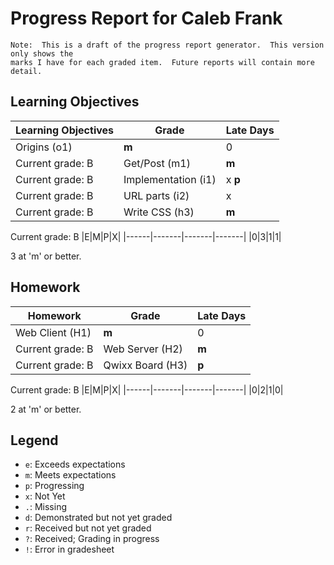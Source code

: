 # Progress Report for Caleb Frank
    Note:  This is a draft of the progress report generator.  This version only shows the
    marks I have for each graded item.  Future reports will contain more detail.
## Learning Objectives
|Learning Objectives|Grade|Late Days|
|------|-------|-------|
|Origins (o1)|**m**|0|
Current grade:  B|Get/Post (m1)|**m**|0|
Current grade:  B|Implementation (i1)|x **p**|0|
Current grade:  B|URL parts (i2)|x|0|
Current grade:  B|Write CSS (h3)|**m**|0|
Current grade:  B
|E|M|P|X|
|------|-------|-------|-------|
|0|3|1|1|

3 at 'm' or better.
## Homework
|Homework|Grade|Late Days|
|------|-------|-------|
|Web Client (H1)|**m**|0|
Current grade:  B|Web Server (H2)|**m**|0|
Current grade:  B|Qwixx Board (H3)|**p**|0|
Current grade:  B
|E|M|P|X|
|------|-------|-------|-------|
|0|2|1|0|

2 at 'm' or better.

## Legend 
* `e`: Exceeds expectations
* `m`: Meets expectations
* `p`: Progressing
* `x`: Not Yet
* `.`: Missing
* `d`: Demonstrated but not yet graded
* `r`: Received but not yet graded
* `?`: Received; Grading in progress
* `!`: Error in gradesheet
